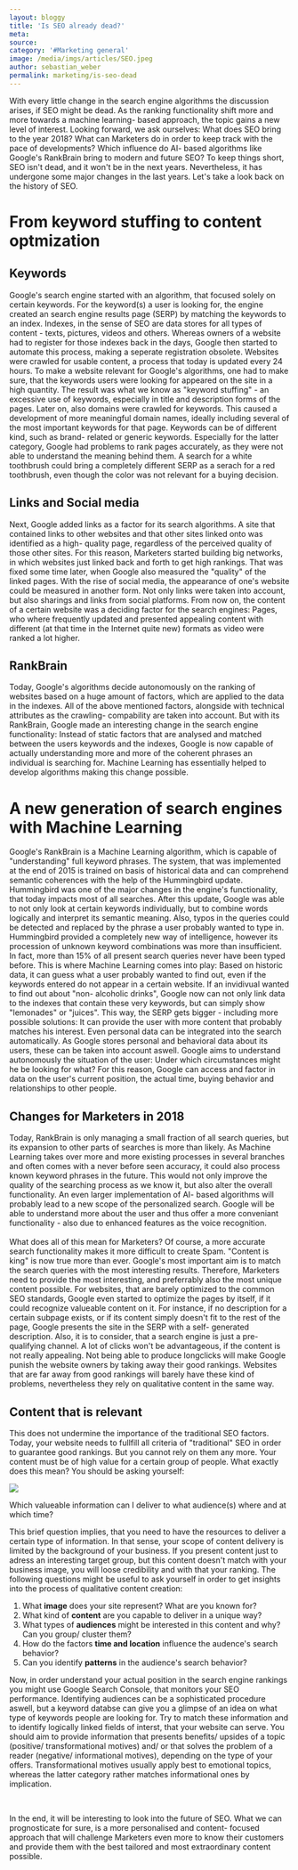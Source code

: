 ```yaml
---
layout: bloggy
title: 'Is SEO already dead?'
meta: 
source:
category: '#Marketing general'
image: /media/imgs/articles/SEO.jpeg
author: sebastian_weber
permalink: marketing/is-seo-dead
---
```




<div id="intro">
With every little change in the search engine algorithms the discussion arises, if SEO might be dead. 
As the ranking functionality shift more and more towards a machine learning- based approach, the topic gains a new level of interest. Looking forward, we ask ourselves: What does SEO bring to the year 2018? What can Marketers do in order to keep track with the pace of developments? Which influence do AI- based algorithms like Google's RankBrain bring to modern and future SEO? To keep things short, SEO isn't dead, and it won't be in the next years. Nevertheless, it has undergone some major changes in the last years. Let's take a look back on the history of SEO.
</div>

<h1>From keyword stuffing to content optmization</h1>

<h2>Keywords</h2>

Google's search engine started with an algorithm, that focused solely on certain keywords. For the keyword(s) a user is looking for, the engine created an search engine results page (SERP) by matching the keywords to an index.
Indexes, in the sense of SEO are data stores for all types of content - texts, pictures, videos and others. Whereas owners of a website had to register for those indexes back in the days, Google then started to automate this process, making a seperate registration obsolete. Websites were crawled for usable content, a process that today is updated every 24 hours. To make a website relevant for Google's algorithms, one had to make sure, that the keywords users were looking for appeared on the site in a high quantity. The result was what we know as "keyword stuffing" - an excessive use of keywords, especially in title and description forms of the pages. Later on, also domains were crawled for keywords. This caused a development of more meaningful domain names, ideally including several of the most important keywords for that page. Keywords can be of different kind, such as brand- related or generic keywords. Especially for the latter category, Google had problems to rank pages accurately, as they were not able to understand the meaning behind them. A search for a white toothbrush could bring a completely different SERP as a serach for a red toothbrush, even though the color was not relevant for a buying decision.

<h2>Links and Social media</h2>


Next, Google added links as a factor for its search algorithms. A site that contained links to other websites and that other sites linked onto was identified as a high- quality page, regardless of the perceived quality of those other sites. For this reason, Marketers started building big networks, in which websites just linked back and forth to get high rankings. That was fixed some time later, when Google also measured the "quality" of the linked pages. With the rise of social media, the appearance of one's website could be measured in another form. Not only links were taken into account, but also sharings and links from social platforms. From now on, the content of a certain website was a deciding factor for the search engines: Pages, who where frequently updated and presented appealing content with different (at that time in the Internet quite new) formats as video were ranked a lot higher.

<h2>RankBrain</h2>

Today, Google's algorithms decide autonomously on the ranking of websites based on a huge amount of factors, which are applied to the data in the indexes. All of the above mentioned factors, alongside with technical attributes as the crawling- compability are taken into account. But with its RankBrain, Google made an interesting change in the search engine functionality: Instead of static factors that are analysed and matched between the users keywords and the indexes, Google is now capable of actually understanding more and more of the coherent phrases an individual is searching for. Machine Learning has essentially helped to develop algorithms making this change possible.

<h1>A new generation of search engines with Machine Learning</h1>

Google's RankBrain is a Machine Learning algorithm, which is capable of "understanding" full keyword phrases. The system, that was implemented at the end of 2015 is trained on basis of historical data and can comprehend semantic coherences with the help of the Hummingbird update. Hummingbird was one of the major changes in the engine's functionality, that today impacts most of all searches. After this update, Google was able to not only look at certain keywords individually, but to combine words logically and interpret its semantic meaning. Also, typos in the queries could be detected and replaced by the phrase a user probably wanted to type in. Hummingbird provided a completely new way of intelligence, however its procession of unknown keyword combinations was more than insufficient. In fact, more than 15% of all present search queries never have been typed before. This is where Machine Learning comes into play: Based on historic data, it can guess what a user probably wanted to find out, even if the keywords entered do not appear in a certain website. If an invidivual wanted to find out about "non- alcoholic drinks", Google now can not only link data to the indexes that contain these very keywords, but can simply show "lemonades" or "juices". This way, the SERP gets bigger - including more possible solutions: It can provide the user with more content that probably matches his interest. Even personal data can be integrated into the search automatically. As Google stores personal and behavioral data about its users, these can be taken into account aswell. Google aims to understand autonomously the situation of the user: Under which circumstances might he be looking for what? For this reason, Google can access and factor in data on the user's current position, the actual time, buying behavior and relationships to other people.

<h2>Changes for Marketers in 2018</h2>

Today, RankBrain is only managing a small fraction of all search queries, but its expansion to other parts of searches is more than likely. As Machine Learning takes over more and more existing processes in several branches and often comes with a never before seen accuracy, it could also process known keyword phrases in the future. This would not only improve the quality of the searching process as we know it, but also alter the overall functionality. An even larger implementation of AI- based algorithms will probably lead to a new scope of the personalized search. Google will be able to understand more about the user and thus offer a more conveniant functionality - also due to enhanced features as the voice recognition.
<br><br>
What does all of this mean for Marketers? Of course, a more accurate search functionality makes it more difficult to create Spam. "Content is king" is now true more than ever. Google's most important aim is to match the search queries with the most interesting results. Therefore, Marketers need to provide the most interesting, and preferrably also the most unique content possible. For websites, that are barely optimized to the common SEO standards, Google even started to optimize the pages by itself, if it could recognize valueable content on it. For instance, if no description for a certain subpage exists, or if its content simply doesn't fit to the rest of the page, Google presents the site in the SERP with a self- generated description. Also, it is to consider, that a search engine is just a pre- qualifying channel. A lot of clicks won't be advantageous, if the content is not really appealing. Not being able to produce longclicks will make Google punish the website owners by taking away their good rankings. Websites that are far away from good rankings will barely have these kind of problems, nevertheless they rely on qualitative content in the same way.

<h2>Content that is relevant</h2>

This does not undermine the importance of the traditional SEO factors. Today, your website needs to fullfill all criteria of "traditional" SEO in order to guarantee good rankings. But you cannot rely on them any more. 
Your content must be of high value for a certain group of people. What exactly does this mean? You should be asking yourself: 

<img id="bigidea" src="{{site.baseurl}}/media/imgs/icons_logos/lightbulb.png">
<p id="bloggyhighlight">
Which valueable information can I deliver to what audience(s) where and at which time?
</p>

This brief question implies, that you need to have the resources to deliver a certain type of information. In that sense, your scope of content delivery is limited by the background of your business. If you present content just to adress an interesting target group, but this content doesn't match with your business image, you will loose credibility and with that your ranking. The following questions might be useful to ask yourself in order to get insights into the process of qualitative content creation:


<ol id="bloggylist">
<li>What <b id="bloggylistb">image</b> does your site represent? What are you known for?</li>
<li>What kind of <b id="bloggylistb">content</b> are you capable to deliver in a unique way?</li>
<li>What types of <b id="bloggylistb">audiences</b> might be interested in this content and why? Can you group/ cluster them?</li>
<li>How do the factors <b id="bloggylistb">time and location</b> influence the audence's search behavior? </li>
<li>Can you identify <b id="bloggylistb">patterns</b> in the audience's search behavior?</li>
</ol>



Now, in order understand your actual position in the search engine rankings you might use Google Search Console, that monitors your SEO performance. Identifying audiences can be a sophisticated procedure aswell, but a keyword databse can give you a glimpse of an idea on what type of keywords people are looking for. Try to match these information and to identify logically linked fields of interst, that your website can serve. You should aim to provide information that presents benefits/ upsides of a topic (positive/ transformational motives) and/ or that solves the problem of a reader (negative/ informational motives), depending on the type of your offers. Transformational motives usually apply best to emotional topics, whereas the latter category rather matches informational ones by implication.

<br>

In the end, it will be interesting to look into the future of SEO. What we can prognosticate for sure, is a more personalised and content- focused approach that will challenge Marketers even more to know their customers and provide them with the best tailored and most extraordinary content possible.

